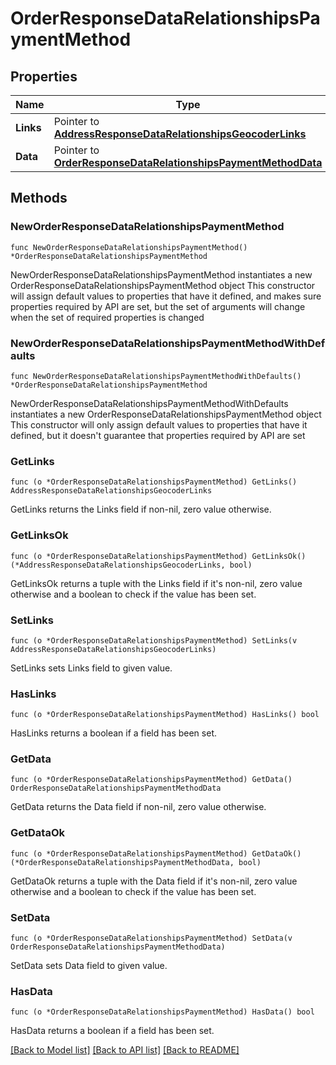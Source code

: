 # OrderResponseDataRelationshipsPaymentMethod

## Properties

Name | Type | Description | Notes
------------ | ------------- | ------------- | -------------
**Links** | Pointer to [**AddressResponseDataRelationshipsGeocoderLinks**](AddressResponseDataRelationshipsGeocoderLinks.md) |  | [optional] 
**Data** | Pointer to [**OrderResponseDataRelationshipsPaymentMethodData**](OrderResponseDataRelationshipsPaymentMethodData.md) |  | [optional] 

## Methods

### NewOrderResponseDataRelationshipsPaymentMethod

`func NewOrderResponseDataRelationshipsPaymentMethod() *OrderResponseDataRelationshipsPaymentMethod`

NewOrderResponseDataRelationshipsPaymentMethod instantiates a new OrderResponseDataRelationshipsPaymentMethod object
This constructor will assign default values to properties that have it defined,
and makes sure properties required by API are set, but the set of arguments
will change when the set of required properties is changed

### NewOrderResponseDataRelationshipsPaymentMethodWithDefaults

`func NewOrderResponseDataRelationshipsPaymentMethodWithDefaults() *OrderResponseDataRelationshipsPaymentMethod`

NewOrderResponseDataRelationshipsPaymentMethodWithDefaults instantiates a new OrderResponseDataRelationshipsPaymentMethod object
This constructor will only assign default values to properties that have it defined,
but it doesn't guarantee that properties required by API are set

### GetLinks

`func (o *OrderResponseDataRelationshipsPaymentMethod) GetLinks() AddressResponseDataRelationshipsGeocoderLinks`

GetLinks returns the Links field if non-nil, zero value otherwise.

### GetLinksOk

`func (o *OrderResponseDataRelationshipsPaymentMethod) GetLinksOk() (*AddressResponseDataRelationshipsGeocoderLinks, bool)`

GetLinksOk returns a tuple with the Links field if it's non-nil, zero value otherwise
and a boolean to check if the value has been set.

### SetLinks

`func (o *OrderResponseDataRelationshipsPaymentMethod) SetLinks(v AddressResponseDataRelationshipsGeocoderLinks)`

SetLinks sets Links field to given value.

### HasLinks

`func (o *OrderResponseDataRelationshipsPaymentMethod) HasLinks() bool`

HasLinks returns a boolean if a field has been set.

### GetData

`func (o *OrderResponseDataRelationshipsPaymentMethod) GetData() OrderResponseDataRelationshipsPaymentMethodData`

GetData returns the Data field if non-nil, zero value otherwise.

### GetDataOk

`func (o *OrderResponseDataRelationshipsPaymentMethod) GetDataOk() (*OrderResponseDataRelationshipsPaymentMethodData, bool)`

GetDataOk returns a tuple with the Data field if it's non-nil, zero value otherwise
and a boolean to check if the value has been set.

### SetData

`func (o *OrderResponseDataRelationshipsPaymentMethod) SetData(v OrderResponseDataRelationshipsPaymentMethodData)`

SetData sets Data field to given value.

### HasData

`func (o *OrderResponseDataRelationshipsPaymentMethod) HasData() bool`

HasData returns a boolean if a field has been set.


[[Back to Model list]](../README.md#documentation-for-models) [[Back to API list]](../README.md#documentation-for-api-endpoints) [[Back to README]](../README.md)


